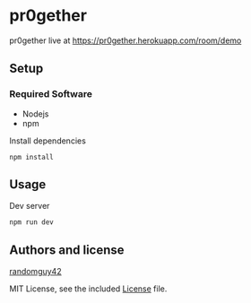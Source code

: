 # pr0gether
pr0gether live at https://pr0gether.herokuapp.com/room/demo

## Setup

### Required Software

- Nodejs
- npm

Install dependencies

    npm install

## Usage

Dev server

    npm run dev

## Authors and license

[randomguy42](https://pr0gramm.com/user/randomguy42)

MIT License, see the included [License](LICENSE) file.
